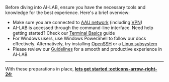 Before diving into AI-LAB, ensure you have the necessary tools and knowledge for the best experience. Here's a brief overview:

- Make sure you are connected to [AAU network](https://www.en.its.aau.dk/instructions/wi-fi) (including [VPN](https://www.en.its.aau.dk/instructions/vpn))
- AI-LAB is accessed through the command-line interface. Need help getting started? Check our [Terminal Basics](/help-and-resources/terminal-basics) guide
- For Windows users, use Windows PowerShell to follow our docs effectively. Alternatively, try installing [OpenSSH](https://learn.microsoft.com/en-us/windows-server/administration/openssh/openssh_install_firstuse?tabs=gui) or a [Linux subsystem](https://learn.microsoft.com/en-us/windows/wsl/setup/environment)
- Please review our [Guidelines](/help-and-resources/guidelines) for a smooth and productive experience in AI-LAB

<hr>

With these preparations in place, [**lets get started :octicons-arrow-right-24:**](/getting-started/login/)
